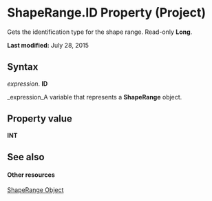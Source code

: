 
# ShapeRange.ID Property (Project)
Gets the identification type for the shape range. Read-only  **Long**.

 **Last modified:** July 28, 2015


## Syntax

 _expression_. **ID**

 _expression_A variable that represents a  **ShapeRange** object.


## Property value

 **INT**


## See also


#### Other resources


 [ShapeRange Object](315031aa-4b8c-424b-26e7-ce15897beb05.md)
